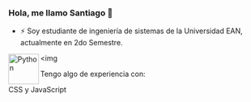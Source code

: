### Hola, me llamo Santiago 👋 

- ⚡ Soy estudiante de ingeniería de sistemas de la Universidad EAN, actualmente en 2do Semestre.

 <img <img align="left" alt="Python" width="60px" src="https://user-images.githubusercontent.com/102564125/160727969-596c0d02-7876-4f48-839e-2ec22ff828ca.gif">


Tengo algo de experiencia con: 

CSS y JavaScript

